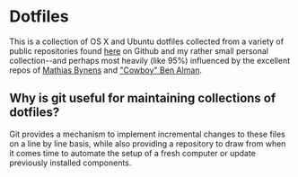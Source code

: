 # Dotfiles

This is a collection of OS X and Ubuntu dotfiles collected from a variety of public repositories found [here][here] on Github and my rather small personal collection--and perhaps most heavily (like 95%) influenced by the excellent repos of [Mathias Bynens][Mathias Bynens] and ["Cowboy" Ben Alman]["Cowboy" Ben Alman].

[here]: http://dotfiles.github.io
[Mathias Bynens]: https://github.com/mathiasbynens/dotfiles
["Cowboy" Ben Alman]: https://github.com/cowboy/dotfiles

## Why is git useful for maintaining collections of dotfiles?

Git provides a mechanism to implement incremental changes to these files on a line by line basis, while also providing a repository to draw from when it comes time to automate the setup of a fresh computer or update previously installed components.
